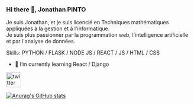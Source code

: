 ### Hi there 👋, Jonathan PINTO


Je suis Jonathan, et je suis licencié en Techniques mathématiques appliquées à la gestion et à l'informatique.\
Je suis plus passionner par la programmation web, l'intelligence artificielle et par l'analyse de données.

Skills: PYTHON / FLASK / NODE JS / REACT / JS / HTML / CSS

- 🌱 I’m currently learning React / Django 


[<img src='https://cdn.jsdelivr.net/npm/simple-icons@3.0.1/icons/twitter.svg' alt='twitter' height='40'>](https://twitter.com/@KATENDEPINTO)  



[![Anurag's GitHub stats](https://github-readme-stats.vercel.app/api?username=Pinto-Katende-Jonathan)](https://github.com/Pinto-Katende-Jonathan/github-readme-stats)
